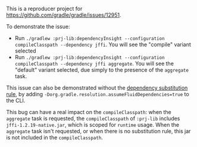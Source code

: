 This is a reproducer project for https://github.com/gradle/gradle/issues/12951.

To demonstrate the issue:
- Run `./gradlew :prj-lib:dependencyInsight --configuration compileClasspath --dependency jffi`. You will see the "compile" variant selected
- Run `./gradlew :prj-lib:dependencyInsight --configuration compileClasspath --dependency jffi aggregate`. You will see the "default" variant selected, due simply to the presence of the `aggregate` task.

This issue can also be demonstrated without the [dependency substitution rule](https://github.com/bigdaz/issue-incorrect-variant/blob/master/prj-resolve/build.gradle#L5-L8), by adding `-Dorg.gradle.resolution.assumeFluidDependencies=true` to the CLI.

This bug can have a real impact on the `compileClasspath`: when the `aggregate` task is requested, the `compileClasspath` of `:prj-lib` includes `jffi-1.2.19-native.jar`, which is scoped for `runtime` usage. When the `aggregate` task isn't requested, or when there is no substitution rule, this jar is not included in the `compileClasspath`.
